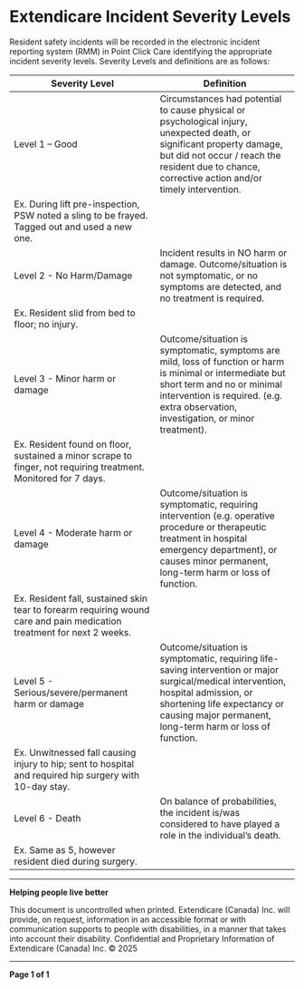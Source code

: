 # Extendicare Incident Severity Levels

Resident safety incidents will be recorded in the electronic incident reporting system (RMM) in Point Click Care identifying the appropriate incident severity levels. Severity Levels and definitions are as follows:

| Severity Level       | Definition                                                                                                                                                     |
|----------------------|---------------------------------------------------------------------------------------------------------------------------------------------------------------|
| Level 1 – Good       | Circumstances had potential to cause physical or psychological injury, unexpected death, or significant property damage, but did not occur / reach the resident due to chance, corrective action and/or timely intervention.
Ex. During lift pre-inspection, PSW noted a sling to be frayed. Tagged out and used a new one. |
| Level 2 - No Harm/Damage | Incident results in NO harm or damage. Outcome/situation is not symptomatic, or no symptoms are detected, and no treatment is required.
Ex. Resident slid from bed to floor; no injury. |
| Level 3 - Minor harm or damage | Outcome/situation is symptomatic, symptoms are mild, loss of function or harm is minimal or intermediate but short term and no or minimal intervention is required. (e.g. extra observation, investigation, or minor treatment).
Ex. Resident found on floor, sustained a minor scrape to finger, not requiring treatment. Monitored for 7 days. |
| Level 4 - Moderate harm or damage | Outcome/situation is symptomatic, requiring intervention (e.g. operative procedure or therapeutic treatment in hospital emergency department), or causes minor permanent, long-term harm or loss of function.
Ex. Resident fall, sustained skin tear to forearm requiring wound care and pain medication treatment for next 2 weeks. |
| Level 5 - Serious/severe/permanent harm or damage | Outcome/situation is symptomatic, requiring life-saving intervention or major surgical/medical intervention, hospital admission, or shortening life expectancy or causing major permanent, long-term harm or loss of function.
Ex. Unwitnessed fall causing injury to hip; sent to hospital and required hip surgery with 10-day stay. |
| Level 6 - Death      | On balance of probabilities, the incident is/was considered to have played a role in the individual’s death.
Ex. Same as 5, however resident died during surgery. |

----

**Helping people live better**

This document is uncontrolled when printed. Extendicare (Canada) Inc. will provide, on request, information in an accessible format or with communication supports to people with disabilities, in a manner that takes into account their disability. Confidential and Proprietary Information of Extendicare (Canada) Inc. © 2025

----

**Page 1 of 1**